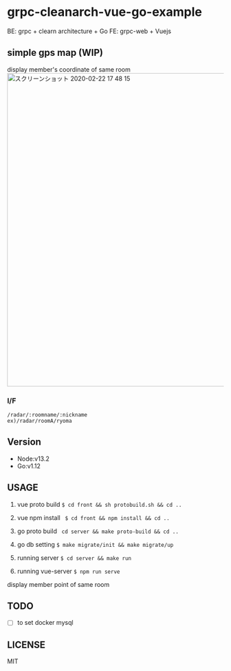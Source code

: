 # grpc-cleanarch-vue-go-example
BE: grpc + clearn architecture + Go
FE: grpc-web + Vuejs

## simple gps map (WIP)
display member's coordinate of same room
<img width="727" alt="スクリーンショット 2020-02-22 17 48 15" src="https://user-images.githubusercontent.com/21288308/75089409-d3cde780-559b-11ea-9bf1-f63eafa62f04.png">



### I/F
```
/radar/:roomname/:nickname
ex)/radar/roomA/ryoma
```

## Version
- Node:v13.2
- Go:v1.12

## USAGE
1. vue proto build
``` $ cd front && sh protobuild.sh && cd ..  ```

2. vue npm install
``` $ cd front && npm install && cd ..```

2. go proto build
``` cd server && make proto-build && cd ..```

3. go db setting
```$ make migrate/init && make migrate/up ```

4. running server
```$ cd server && make run ```

5. running vue-server
```$ npm run serve ``` 

display member point of same room 

## TODO
- [ ] to set docker mysql

## LICENSE
MIT
